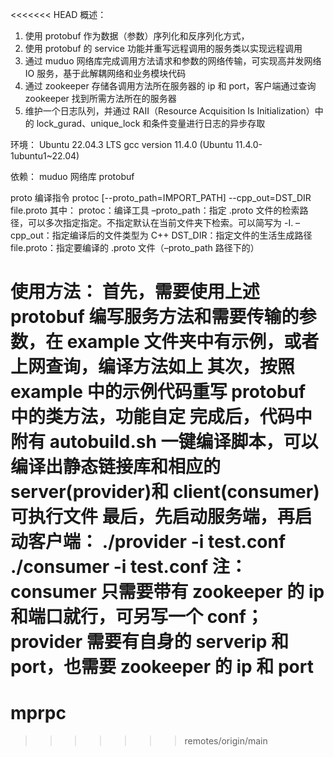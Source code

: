 <<<<<<< HEAD
概述：

1. 使用 protobuf 作为数据（参数）序列化和反序列化方式，
2. 使用 protobuf 的 service 功能并重写远程调用的服务类以实现远程调用
3. 通过 muduo 网络库完成调用方法请求和参数的网络传输，可实现高并发网络 IO 服务，基于此解耦网络和业务模块代码
4. 通过 zookeeper 存储各调用方法所在服务器的 ip 和 port，客户端通过查询 zookeeper 找到所需方法所在的服务器
5. 维护一个日志队列，并通过 RAII（Resource Acquisition Is Initialization）中的 lock_gurad、unique_lock 和条件变量进行日志的异步存取

环境：
Ubuntu 22.04.3 LTS
gcc version 11.4.0 (Ubuntu 11.4.0-1ubuntu1~22.04)

依赖：
muduo 网络库
protobuf

proto 编译指令
protoc [--proto_path=IMPORT_PATH] --cpp_out=DST_DIR file.proto
其中：
protoc：编译工具
–proto_path：指定 .proto 文件的检索路径，可以多次指定指定。不指定默认在当前文件夹下检索。可以简写为 -I.
–cpp_out：指定编译后的文件类型为 C++
DST_DIR：指定文件的生活生成路径
file.proto：指定要编译的 .proto 文件（–proto_path 路径下的）

使用方法：
首先，需要使用上述 protobuf 编写服务方法和需要传输的参数，在 example 文件夹中有示例，或者上网查询，编译方法如上
其次，按照 example 中的示例代码重写 protobuf 中的类方法，功能自定
完成后，代码中附有 autobuild.sh 一键编译脚本，可以编译出静态链接库和相应的 server(provider)和 client(consumer)可执行文件
最后，先启动服务端，再启动客户端：
./provider -i test.conf
./consumer -i test.conf
注：consumer 只需要带有 zookeeper 的 ip 和端口就行，可另写一个 conf；
provider 需要有自身的 serverip 和 port，也需要 zookeeper 的 ip 和 port
=======
# mprpc
>>>>>>> remotes/origin/main
